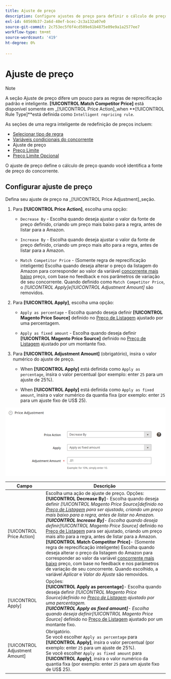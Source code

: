 ```yaml
---
title: Ajuste de preço
description: Configure ajustes de preço para definir o cálculo de preço quando tiver identificado a fonte de preço do concorrente da Amazon.
exl-id: 60569b37-2a6d-40ef-bcec-2c3a132a07e0
source-git-commit: 2c753ec5f6f4cd509e61b4875e09e9a1a2577ee7
workflow-type: tm+mt
source-wordcount: '419'
ht-degree: 0%

---
```


# Ajuste de preço

>[!NOTE]
>
>A seção Ajuste de preço difere um pouco para as regras de reprecificação padrão e inteligente. **[!UICONTROL Match Competitor Price]** está disponível somente em _[!UICONTROL Price Action]_when **[!UICONTROL Rule Type]**está definida como `Intelligent repricing rule`.

As seções de uma regra inteligente de redefinição de preços incluem:

- [Selecionar tipo de regra](./intelligent-repricing-rules.md)
- [Variáveis condicionais do concorrente](./competitor-conditional-variances.md)
- Ajuste de preço
- [Preço Limite](./floor-price.md)
- [Preço Limite Opcional](./optional-ceiling-price.md)

O ajuste de preço define o cálculo de preço quando você identifica a fonte de preço do concorrente.

## Configurar ajuste de preço

Defina seu ajuste de preço na _[!UICONTROL Price Adjustment]_seção.

1. Para **[!UICONTROL Price Action]**, escolha uma opção:

   - `Decrease By` - Escolha quando deseja ajustar o valor da fonte de preço definido, criando um preço mais baixo para a regra, antes de listar para a Amazon.

   - `Increase By` - Escolha quando deseja ajustar o valor da fonte de preço definido, criando um preço mais alto para a regra, antes de listar para a Amazon.

   - `Match Competitor Price` - (Somente regra de reprecificação inteligente) Escolha quando deseja alterar o preço da listagem do Amazon para corresponder ao valor da variável [concorrente mais baixo](./lowest-competitor-pricing.md) preço, com base no feedback e nos parâmetros de variação de seu concorrente. Quando definido como `Match Competitor Price`, o _[!UICONTROL Apply]_e_[!UICONTROL Adjustment Amount]_ são removidos.

1. Para **[!UICONTROL Apply]**, escolha uma opção:

   - `Apply as percentage` - Escolha quando deseja definir **[!UICONTROL Magento Price Source]** definido no [Preço de Listagem](./listing-price.md) ajustado por uma percentagem.

   - `Apply as fixed amount` - Escolha quando deseja definir **[!UICONTROL Magento Price Source]** definido no [Preço de Listagem](./listing-price.md) ajustado por um montante fixo.

1. Para **[!UICONTROL Adjustment Amount]** (obrigatório), insira o valor numérico do ajuste de preço.

   - When **[!UICONTROL Apply]** está definida como `Apply as percentage`, insira o valor percentual (por exemplo: enter `25` para um ajuste de 25%).

   - When **[!UICONTROL Apply]** está definida como `Apply as fixed amount`, insira o valor numérico da quantia fixa (por exemplo: enter `25` para um ajuste fixo de US$ 25).

![Regra inteligente de reprecificação - ajuste de preço](assets/amazon-price-adjustment.png)

| Campo | Descrição |
|---|---|
| [!UICONTROL Price Action] | Escolha uma ação de ajuste de preço. Opções:<br>**[!UICONTROL Decrease By]**- Escolha quando deseja definir _[!UICONTROL Magento Price Source]_definido no [Preço de Listagem](./listing-price.md) para ser ajustado, criando um preço mais baixo para a regra, antes de listar no Amazon.<br>**[!UICONTROL Increase By]**- Escolha quando deseja definir_[!UICONTROL Magento Price Source]_ definido no [Preço de Listagem](./listing-price.md) para ser ajustado, criando um preço mais alto para a regra, antes de listar para a Amazon.<br>**[!UICONTROL Match Competitor Price]**- (Somente regra de reprecificação inteligente) Escolha quando deseja alterar o preço da listagem do Amazon para corresponder ao valor da variável [concorrente mais baixo](./lowest-competitor-pricing.md) preço, com base no feedback e nos parâmetros de variação de seu concorrente. Quando escolhido, a variável _Aplicar_ e _Valor do Ajuste_ são removidos. |
| [!UICONTROL Apply] | Opções:<br>**[!UICONTROL Apply as percentage]**- Escolha quando deseja definir _[!UICONTROL Magento Price Source]_definido no [Preço de Listagem](./listing-price.md) ajustado por uma percentagem.<br>**[!UICONTROL Apply as fixed amount]**- Escolha quando deseja definir_[!UICONTROL Magento Price Source]_ definido no [Preço de Listagem](./listing-price.md) ajustado por um montante fixo. |
| [!UICONTROL Adjustment Amount] | Obrigatório.<br>Se você escolher `Apply as percentage` para **[!UICONTROL Apply]**, insira o valor percentual (por exemplo: enter `25` para um ajuste de 25%).<br>Se você escolher `Apply as fixed amount` para **[!UICONTROL Apply]**, insira o valor numérico da quantia fixa (por exemplo: enter `25` para um ajuste fixo de US$ 25). |
